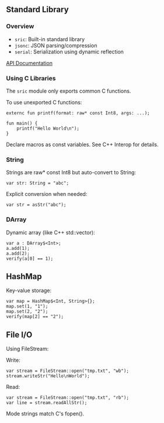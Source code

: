 ## Standard Library

### Overview
- `sric`: Built-in standard library  
- `jsonc`: JSON parsing/compression  
- `serial`: Serialization using dynamic reflection  

[API Documentation](/apidoc.html)  

### Using C Libraries  
The `sric` module only exports common C functions.  

To use unexported C functions:  
```sric
externc fun printf(format: raw* const Int8, args: ...);

fun main() {
    printf("Hello World\n");
}
```
Declare macros as const variables. See C++ Interop for details.

### String
Strings are raw* const Int8 but auto-convert to String:

```sric
var str: String = "abc";
```
Explicit conversion when needed:

```sric
var str = asStr("abc");
```
### DArray
Dynamic array (like C++ std::vector):

```sric
var a : DArray$<Int>;
a.add(1);
a.add(2);
verify(a[0] == 1);
```
## HashMap
Key-value storage:

```sric
var map = HashMap$<Int, String>{};
map.set(1, "1");
map.set(2, "2");
verify(map[2] == "2");
```
## File I/O
Using FileStream:

Write:
```sric
var stream = FileStream::open("tmp.txt", "wb");
stream.writeStr("Hello\nWorld");
```
Read:

```sric
var stream = FileStream::open("tmp.txt", "rb");
var line = stream.readAllStr();
```
Mode strings match C's fopen().
